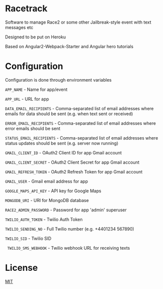 # Racetrack

Software to manage Race2 or some other Jailbreak-style event with text messages etc

Designed to be put on Heroku

Based on Angular2-Webpack-Starter and Angular hero tutorials

# Configuration

Configuration is done through environment variables

` APP_NAME ` - Name for app/event

` APP_URL ` - URL for app

` DATA_EMAIL_RECIPIENTS ` - Comma-separated list of email addresses where emails for data should be sent (e.g. when text sent or received)

` ERROR_EMAIL_RECIPIENTS ` - Comma-separated list of email addresses where error emails should be sent

` STATUS_EMAIL_RECIPIENTS ` - Comma-separated list of email addresses where status updates should be sent (e.g. server now running)

` GMAIL_CLIENT_ID ` - OAuth2 Client ID for app Gmail account

` GMAIL_CLIENT_SECRET ` - OAuth2 Client Secret for app Gmail account

` GMAIL_REFRESH_TOKEN ` - OAuth2 Refresh Token for app Gmail account

` GMAIL_USER ` - Gmail email address for app

` GOOGLE_MAPS_API_KEY ` - API key for Google Maps

` MONGODB_URI ` - URI for MongoDB database

` RACE2_ADMIN_PASSWORD ` - Password for app 'admin' superuser

` TWILIO_AUTH_TOKEN ` - Twilio Auth Token

` TWILIO_SENDING_NO ` - Full Twilio number (e.g. +4401234 567890)

` TWILIO_SID ` - Twilio SID

` TWILIO_SMS_WEBHOOK` - Twilio webhook URL for receiving texts

# License
 [MIT](/LICENSE)
